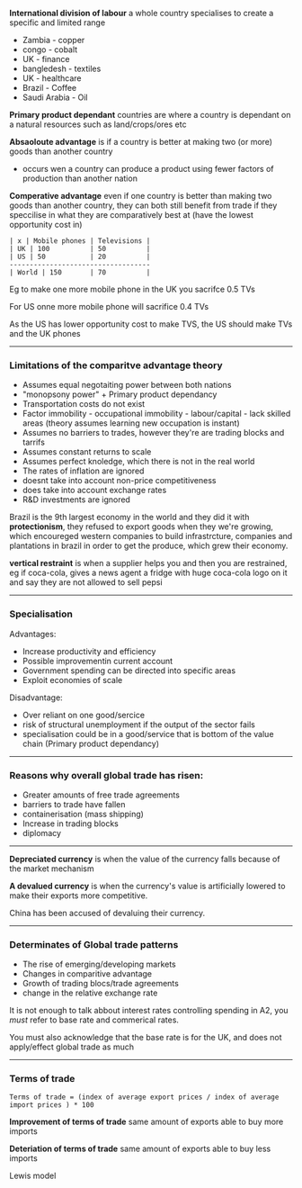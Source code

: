 **International division of labour** a whole country specialises to create a specific and limited range

- Zambia - copper
- congo - cobalt
- UK - finance
- bangledesh - textiles
- UK - healthcare
- Brazil - Coffee
- Saudi Arabia - Oil

**Primary product dependant** countries are where a country is dependant on a natural resources such as land/crops/ores etc

**Absaoloute advantage** is if a country is better at making two (or more) goods than another country

- occurs wen a country can produce a product using fewer factors of production than another nation

**Comperative advantage** even if one country is better than making two goods than another country, they can both still benefit from trade if they speccilise in what they are comparatively best at (have the lowest opportunity cost in)



```
| x | Mobile phones | Televisions |
| UK | 100          | 50          |
| US | 50           | 20          |
-----------------------------------
| World | 150       | 70          | 
```

Eg to make one more mobile phone in the UK you sacrifce 0.5 TVs

For US onne more mobile phone will sacrifice 0.4 TVs

As the US has lower opportunity cost to make TVS, the US should make TVs and the UK phones

---

### Limitations of the comparitve advantage theory

- Assumes equal negotaiting power between both nations
- "monopsony power" + Primary product dependancy
- Transportation costs do not exist
- Factor immobility - occupational immobility  - labour/capital - lack skilled areas (theory assumes learning new occupation is instant)
- Assumes no barriers to trades, however they're are trading blocks and tarrifs
- Assumes constant returns to scale
- Assumes perfect knoledge, which there is not in the real world
- The rates of inflation are ignored
- doesnt take into account non-price competitiveness 
- does take into account exchange rates
- R&D investments are ignored

Brazil is the 9th largest economy in the world and they did it with **protectionism**, they refused to export goods when they we're growing, which encoureged western companies to build infrastrcture, companies and plantations in brazil in order to get the produce, which grew their economy.

**vertical restraint** is when a supplier helps you and then you are restrained, eg if coca-cola, gives a news agent a fridge with huge coca-cola logo on it and say they are not allowed to sell pepsi

---

### Specialisation

Advantages:
- Increase productivity and efficiency
- Possible improvementin current account
- Government spending can be directed into specific areas
- Exploit economies of scale

Disadvantage:
- Over reliant on one good/sercice
- risk of structural unemployment if the output of the sector fails
- specialisation could be in a good/service that is bottom of the value chain (Primary product dependancy)

---

### Reasons why overall global trade has risen:

- Greater amounts of free trade agreements
- barriers to trade have fallen
- containerisation (mass shipping)
- Increase in trading blocks
- diplomacy

---

**Depreciated currency** is when the value of the currency falls because of the market mechanism

**A devalued currency** is when the currency's value is artificially lowered to make their exports more competitive.

China has been accused of devaluing their currency.

---

### Determinates of Global trade patterns

- The rise of emerging/developing markets
- Changes in comparitive advantage
- Growth of trading blocs/trade agreements 
- change in the relative exchange rate

It is not enough to talk abbout interest rates controlling spending in A2, you *must* refer to base rate and commerical rates.

You must also acknowledge that the base rate is for the UK, and does not apply/effect global trade as much

---

### Terms of trade

`Terms of trade = (index of average export prices / index of average import prices ) * 100`

**Improvement of terms of trade** same amount of exports able to buy more imports

**Deteriation of terms of trade** same amount of exports able to buy less imports

Lewis model